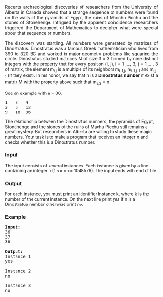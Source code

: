 <p align="justify">Recents archaeological discoveries of researchers from the University of Alberta in Canada showed that a strange  sequence of numbers were found on the walls of the pyramids of Egypt, the ruins of Macchu Picchu and the stones  of Stonehenge. Intrigued by the apparent coincidence researchers triggered the Department of Mathematics to  decipher what were special about that sequence or numbers.<br><br> The discovery was startling. All numbers were generated by matrices of Dinostratus. Dinostratus was a famous Greek mathematician who lived from 390 to 320 BC and worked in major geometry problems like squaring the circle. Dinostratus studied matrices M of size 3 x 3 formed by nine distinct integers with the property that for  every position (i, j), i = 1 ,..., 3, j = 1 ,..., 3 of matrix, the element m<sub>i,j</sub> is a multiple of  its neighbors m<sub>i-1,j</sub>, m<sub>i-1,j-1</sub> and m<sub>i,j-1</sub> (if they exist). In his honor, we say that n is a <strong>Dinostratus number</strong> if exist a matrix M with the property above such that m<sub>3,3</sub> = n.<br><br> See an example with n = 36.</p>
<pre>1   2   4<br>3   6   12<br>9   18  36<br></pre>
<p>The relationship between the Dinostratus numbers, the pyramids of Egypt, Stonehenge and the stones of the ruins  of Machu Picchu still remains a great mystery. But researchers in Alberta are willing to study these magic numbers. Your task  is to make a program that receives an integer n and checks whether this is a Dinostratus number.</p>
<h3>Input</h3>
<p>The input consists of several instances. Each instance is given by a line containing an integer n (1 &lt;= n &lt;= 1048576). The input ends with end of file.</p>
<h3>Output</h3>
<p>For each instance, you must print an identifier Instance k, where k is the number of the current instance.  On the next line print <em>yes</em> if n is a Dinostratus number otherwise print <em>no</em>.</p>
<h3>Example</h3>
<pre><strong>Input:</strong><br>36<br>37<br>38<br><br><strong>Output:</strong><br>Instance 1<br>yes<br><br>Instance 2<br>no<br><br>Instance 3<br>no<br></pre>
<p>&nbsp;</p>